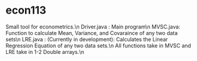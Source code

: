 # econ113
Small tool for econometrics.\n
Driver.java : Main program\n
MVSC.java: Function to calculate Mean, Variance, and Covaraince of any two data sets\n
LRE.java : (Currently in development): Calculates the Linear Regression Equation of any two data sets.\n
All functions take in MVSC and LRE take in 1-2 Double arrays.\n

